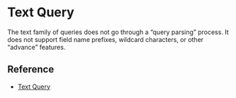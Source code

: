 # Text Query
The text family of queries does not go through a “query parsing” process. It does not support field name prefixes, wildcard characters, or other “advance” features.

## Reference
* [Text Query](http://www.elasticsearch.org/guide/reference/query-dsl/text-query.html)
